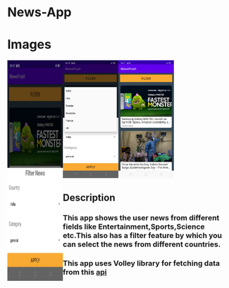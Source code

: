 # News-App

# Images
<!--![alt text](https://github.com/priyansh-design/News-App/blob/main/pics/image%201.jfif)-->
<img align="left" width="25%" height="500px" src="https://github.com/priyansh-design/News-App/blob/main/pics/image%201.jfif">
<img align="centre" width="25%" src="https://github.com/priyansh-design/News-App/blob/main/pics/image%202.jfif">
<img display=inline-block align="left" width="25%" src="https://github.com/priyansh-design/News-App/blob/main/pics/image%203.jfif">
<!--![alt text](https://github.com/priyansh-design/News-App/blob/main/pics/image%202.jfif)
![alt text](https://github.com/priyansh-design/News-App/blob/main/pics/image%203.jfif)-->


## Description

### This app shows the user news from different fields like Entertainment,Sports,Science etc.This also has a filter feature by which you can select the news from different countries.

### This app uses Volley library for fetching data from this [api](https://saurav.tech/NewsAPI/)
